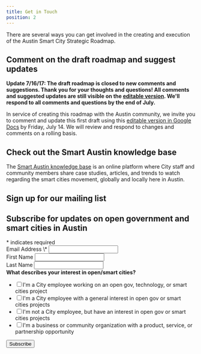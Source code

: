 ```yaml
---
title: Get in Touch
position: 2
---
```


There are several ways you can get involved in the creating and execution of the Austin Smart City Strategic Roadmap.

## Comment on the draft roadmap and suggest updates

**Update 7/16/17: The draft roadmap is closed to new comments and suggestions. Thank you for your thoughts and questions! All comments and suggested updates are still visible on the [editable version](https://docs.google.com/document/d/10AI9v6OEQQjMNN_CSlUqIsEQrUOLJckueyJaN0LXa9Y/edit?usp=sharing). We'll respond to all comments and questions by the end of July.**

In service of creating this roadmap with the Austin community, we invite you to comment and update this first draft using this [editable version in Google Docs](https://docs.google.com/document/d/10AI9v6OEQQjMNN_CSlUqIsEQrUOLJckueyJaN0LXa9Y/edit?usp=sharing) by Friday, July 14. We will review and respond to changes and comments on a rolling basis.

## Check out the Smart Austin knowledge base

The [Smart Austin knowledge base](https://smartaustin.bloomfire.com/) is an online platform where City staff and community members share case studies, articles, and trends to watch regarding the smart cities movement, globally and locally here in Austin.

## Sign up for our mailing list

<!-- Begin MailChimp Signup Form -->
<link href="//cdn-images.mailchimp.com/embedcode/classic-10_7.css" rel="stylesheet" type="text/css">
<style type="text/css">
\#mc_embed_signup{background:#fff; clear:left; font:14px Helvetica,Arial,sans-serif; }
/\* Add your own MailChimp form style overrides in your site stylesheet or in this style block.
We recommend moving this block and the preceding CSS link to the HEAD of your HTML file. */
</style>
<div id="mc_embed_signup">
<form action="//github.us15.list-manage.com/subscribe/post?u=6f30653c65f06ca383a19d0bf&id=481336e8ce" method="post" id="mc-embedded-subscribe-form" name="mc-embedded-subscribe-form" class="validate" target="_blank" novalidate>
<div id="mc_embed_signup_scroll">
<h2>Subscribe for updates on open government and smart cities in Austin</h2>
<div class="indicates-required"><span class="asterisk">*</span> indicates required</div>
<div class="mc-field-group">
<label for="mce-EMAIL">Email Address  <span class="asterisk">\*</span>
</label>
<input type="email" value="" name="EMAIL" class="required email" id="mce-EMAIL">
</div>
<div class="mc-field-group">
<label for="mce-FNAME">First Name </label>
<input type="text" value="" name="FNAME" class="" id="mce-FNAME">
</div>
<div class="mc-field-group">
<label for="mce-LNAME">Last Name </label>
<input type="text" value="" name="LNAME" class="" id="mce-LNAME">
</div>
<div class="mc-field-group input-group">
<strong>What describes your interest in open/smart cities? </strong>
<ul><li><input type="checkbox" value="1" name="group\[1409\]\[1\]" id="mce-group\[1409\]-1409-0"><label for="mce-group\[1409\]-1409-0">I'm a City employee working on an open gov, technology, or smart cities project</label></li>
<li><input type="checkbox" value="2" name="group\[1409\]\[2\]" id="mce-group\[1409\]-1409-1"><label for="mce-group\[1409\]-1409-1">I'm a City employee with a general interest in open gov or smart cities projects</label></li>
<li><input type="checkbox" value="4" name="group\[1409\]\[4\]" id="mce-group\[1409\]-1409-2"><label for="mce-group\[1409\]-1409-2">I'm not a City employee, but have an interest in open gov or smart cities projects</label></li>
<li><input type="checkbox" value="8" name="group\[1409\]\[8\]" id="mce-group\[1409\]-1409-3"><label for="mce-group\[1409\]-1409-3">I'm a business or community organization with a product, service, or partnership opportunity</label></li>
</ul>
</div>
<div id="mce-responses" class="clear">
<div class="response" id="mce-error-response" style="display:none"></div>
<div class="response" id="mce-success-response" style="display:none"></div>
</div>    <!-- real people should not fill this in and expect good things - do not remove this or risk form bot signups-->
<div style="position: absolute; left: -5000px;" aria-hidden="true"><input type="text" name="b_6f30653c65f06ca383a19d0bf_481336e8ce" tabindex="-1" value=""></div>
<div class="clear"><input type="submit" value="Subscribe" name="subscribe" id="mc-embedded-subscribe" class="button"></div>
</div>
</form>
</div>
<script type='text/javascript' src='//s3.amazonaws.com/downloads.mailchimp.com/js/mc-validate.js'></script><script type='text/javascript'>(function($) {window.fnames = new Array(); window.ftypes = new Array();fnames\[0\]='EMAIL';ftypes\[0\]='email';fnames\[1\]='FNAME';ftypes\[1\]='text';fnames\[2\]='LNAME';ftypes\[2\]='text';}(jQuery));var $mcj = jQuery.noConflict(true);</script>
<!--End mc_embed_signup-->
